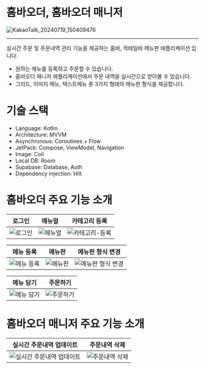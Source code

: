 # 홈바오더, 홈바오더 매니저
![KakaoTalk_20240719_150409476](https://github.com/user-attachments/assets/6e35cd25-dd13-46f4-95c1-cd621d3862e2)


***
실시간 주문 및 주문내역 관리 기능을 제공하는 홈바, 칵테일바 메뉴판 애플리케이션 입니다.

- 원하는 메뉴를 등록하고 주문할 수 있습니다.
- 홈바오더 매니저 애플리케이션에서 주문 내역을 실시간으로 받아볼 수 있습니다.
- 그리드, 이미지 메뉴, 텍스트메뉴 총 3가지 형태의 메뉴판 형식을 제공합니다.


# 기술 스택
- Language: Kotlin
- Architecture: MVVM
- Asynchronous: Coroutines + Flow
- JetPack: Compose, ViewModel, Navigation
- Image: Coil
- Local DB: Room
- Supabase: Database, Auth
- Dependency injection: Hilt



# 홈바오더 주요 기능 소개

   
|로그인|메뉴얼|카테고리 등록|
|---|---|---|
|![로그인](https://github.com/user-attachments/assets/28473f40-de13-4dfa-8b9e-6ee4b9b153cb)|![메뉴얼](https://github.com/user-attachments/assets/97e9b921-6971-4c48-bb3d-b6908144038e)|![카테고리-등록](https://github.com/user-attachments/assets/d4a61c9e-8360-4ff1-8cf5-2faed304ef2c)|

   
|메뉴 등록|메뉴판|메뉴판 형식 변경|
|---|---|---|
|![메뉴 등록](https://github.com/user-attachments/assets/46a9ce48-fd2a-4081-8701-bf46ab4d49ed)|![메뉴판](https://github.com/user-attachments/assets/8a9139b1-579a-4eb7-8be2-d7772a852b1c)|![메뉴판 형식 변경](https://github.com/user-attachments/assets/0a595252-efde-470d-8b51-549732bcbaaf)|

   
|메뉴 담기|주문하기|
|---|---|
|![메뉴 담기](https://github.com/user-attachments/assets/98ead224-59ce-4e48-9db6-195e638c54af)|![주문하기](https://github.com/user-attachments/assets/184539c3-30db-4c95-8899-7a2e81100164)|

# 홈바오더 매니저 주요 기능 소개


|실시간 주문내역 업데이트|주문내역 삭제|
|---|---|
|![실시간 주문내역 업데이트](https://github.com/user-attachments/assets/4ba5d5a3-18fe-4013-adb1-0255b158c7e0)|![주문내역 삭제](https://github.com/user-attachments/assets/5ba9bdb3-3c40-4843-afe9-ee0a70a5805f)|


